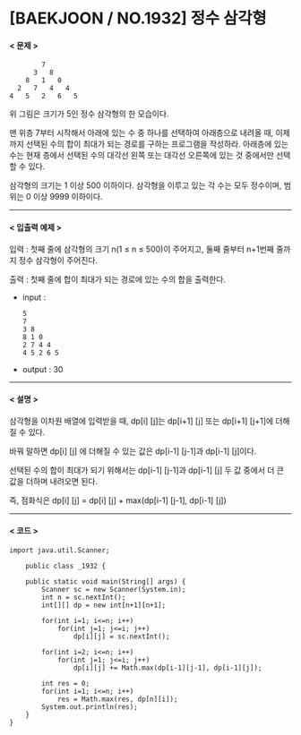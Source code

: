 # [BAEKJOON / NO.1932] 정수 삼각형

#### < 문제 >

```
        7
      3   8
    8   1   0
  2   7   4   4
4   5   2   6   5
```

위 그림은 크기가 5인 정수 삼각형의 한 모습이다.

맨 위층 7부터 시작해서 아래에 있는 수 중 하나를 선택하여 아래층으로 내려올 때, 이제까지 선택된 수의 합이 최대가 되는 경로를 구하는 프로그램을 작성하라. 아래층에 있는 수는 현재 층에서 선택된 수의 대각선 왼쪽 또는 대각선 오른쪽에 있는 것 중에서만 선택할 수 있다.

삼각형의 크기는 1 이상 500 이하이다. 삼각형을 이루고 있는 각 수는 모두 정수이며, 범위는 0 이상 9999 이하이다.

---

#### < 입출력 예제 >

입력 : 첫째 줄에 삼각형의 크기 n(1 ≤ n ≤ 500)이 주어지고, 둘째 줄부터 n+1번째 줄까지 정수 삼각형이 주어진다.

출력 : 첫째 줄에 합이 최대가 되는 경로에 있는 수의 합을 출력한다.

* input : 

  ```
  5
  7
  3 8
  8 1 0
  2 7 4 4
  4 5 2 6 5
  ```

* output : 30

----

#### < 설명 >

삼각형을 이차원 배열에 입력받을 때, dp[i] [j]는 dp[i+1] [j] 또는 dp[i+1] [j+1]에 더해질 수 있다.

바꿔 말하면 dp[i] [j] 에 더해질 수 있는 값은 dp[i-1] [j-1]과 dp[i-1] [j]이다.

선택된 수의 합이 최대가 되기 위해서는 dp[i-1] [j-1]과 dp[i-1] [j] 두 값 중에서 더 큰 값을 더하며 내려오면 된다.

즉, 점화식은 dp[i] [j] = dp[i] [j] + max(dp[i-1] [j-1], dp[i-1] [j])

----

#### < 코드 >

```
import java.util.Scanner;

    public class _1932 {

    public static void main(String[] args) {
        Scanner sc = new Scanner(System.in);
        int n = sc.nextInt();
        int[][] dp = new int[n+1][n+1];

        for(int i=1; i<=n; i++)
            for(int j=1; j<=i; j++)
                dp[i][j] = sc.nextInt();

        for(int i=2; i<=n; i++)
            for(int j=1; j<=i; j++)
                dp[i][j] += Math.max(dp[i-1][j-1], dp[i-1][j]);

        int res = 0;
        for(int i=1; i<=n; i++)
            res = Math.max(res, dp[n][i]);
        System.out.println(res);
    }
}
```

